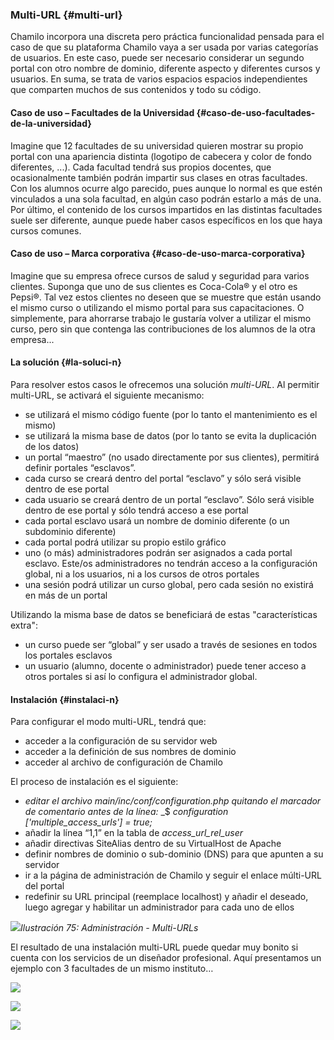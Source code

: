 ### Multi-URL {#multi-url}

Chamilo incorpora una discreta pero práctica funcionalidad pensada para el caso de que su plataforma Chamilo vaya a ser usada por varias categorías de usuarios. En este caso, puede ser necesario considerar un segundo portal con otro nombre de dominio, diferente aspecto y diferentes cursos y usuarios. En suma, se trata de varios espacios espacios independientes que comparten muchos de sus contenidos y todo su código.

#### Caso de uso – Facultades de la Universidad {#caso-de-uso-facultades-de-la-universidad}

Imagine que 12 facultades de su universidad quieren mostrar su propio portal con una apariencia distinta (logotipo de cabecera y color de fondo diferentes, ...). Cada facultad tendrá sus propios docentes, que ocasionalmente también podrán impartir sus clases en otras facultades. Con los alumnos ocurre algo parecido, pues aunque lo normal es que estén vinculados a una sola facultad, en algún caso podrán estarlo a más de una. Por último, el contenido de los cursos impartidos en las distintas facultades suele ser diferente, aunque puede haber casos específicos en los que haya cursos comunes.

#### Caso de uso – Marca corporativa {#caso-de-uso-marca-corporativa}

Imagine que su empresa ofrece cursos de salud y seguridad para varios clientes. Suponga que uno de sus clientes es Coca-Cola® y el otro es Pepsi®. Tal vez estos clientes no deseen que se muestre que están usando el mismo curso o utilizando el mismo portal para sus capacitaciones. O simplemente, para ahorrarse trabajo le gustaría volver a utilizar el mismo curso, pero sin que contenga las contribuciones de los alumnos de la otra empresa...

#### La solución {#la-soluci-n}

Para resolver estos casos le ofrecemos una solución _multi-URL_. Al permitir multi-URL, se activará el siguiente mecanismo:

- se utilizará el mismo código fuente (por lo tanto el mantenimiento es el mismo)
- se utilizará la misma base de datos (por lo tanto se evita la duplicación de los datos)
- un portal “maestro” (no usado directamente por sus clientes), permitirá definir portales “esclavos”.
- cada curso se creará dentro del portal “esclavo” y sólo será visible dentro de ese portal
- cada usuario se creará dentro de un portal “esclavo”. Sólo será visible dentro de ese portal y sólo tendrá acceso a ese portal
- cada portal esclavo usará un nombre de dominio diferente (o un subdominio diferente)
- cada portal podrá utilizar su propio estilo gráfico
- uno (o más) administradores podrán ser asignados a cada portal esclavo. Este/os administradores no tendrán acceso a la configuración global, ni a los usuarios, ni a los cursos de otros portales
- una sesión podrá utilizar un curso global, pero cada sesión no existirá en más de un portal

Utilizando la misma base de datos se beneficiará de estas &quot;características extra&quot;:

- un curso puede ser “global” y ser usado a través de sesiones en todos los portales esclavos
- un usuario (alumno, docente o administrador) puede tener acceso a otros portales si así lo configura el administrador global.

#### Instalación {#instalaci-n}

Para configurar el modo multi-URL, tendrá que:

- acceder a la configuración de su servidor web
- acceder a la definición de sus nombres de dominio
- acceder al archivo de configuración de Chamilo

El proceso de instalación es el siguiente:

- _editar el archivo main/inc/conf/configuration.php_ _quitando el marcador de comentario antes de la línea:_ _$ _configuration [&#039;multiple_access_urls&#039;] = true;_
- añadir la línea “1,1” en la tabla de _access_url_rel_user_
- añadir directivas SiteAlias dentro de su VirtualHost de Apache
- definir nombres de dominio o sub-dominio (DNS) para que apunten a su servidor
- ir a la página de administración de Chamilo y seguir el enlace múlti-URL del portal
- redefinir su URL principal (reemplace localhost) y añadir el deseado, luego agregar y habilitar un administrador para cada uno de ellos

![](/var/www/docs/es/admin/assets/images181.png)*Ilustración 75: Administración - Multi-URLs*

El resultado de una instalación multi-URL puede quedar muy bonito si cuenta con los servicios de un diseñador profesional. Aquí presentamos un ejemplo con 3 facultades de un mismo instituto…

![](/var/www/docs/es/admin/assets/image18.png)

![](/var/www/docs/es/admin/assets/image20.png)

![](/var/www/docs/es/admin/assets/image21.png)

### 